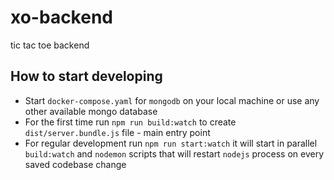 # xo-backend
tic tac toe backend

## How to start developing

* Start `docker-compose.yaml` for `mongodb` on your local machine or use any other available mongo database
* For the first time run `npm run build:watch` to create `dist/server.bundle.js` file - main entry point
* For regular development run `npm run start:watch` it will start in parallel `build:watch` and `nodemon` scripts that will restart `nodejs` process on every saved codebase change
